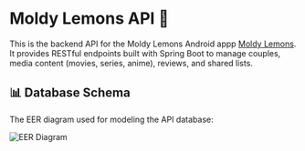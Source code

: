 # Moldy Lemons API 🍋

This is the backend API for the Moldy Lemons Android appp [Moldy Lemons](https://github.com/MicaelaDinizP/MoldyLemons).
It provides RESTful endpoints built with Spring Boot to manage couples, media content (movies, series, anime), reviews, and shared lists.
## 📊 Database Schema

The EER diagram used for modeling the API database:

![EER Diagram](./docs/eer-diagram.png)
